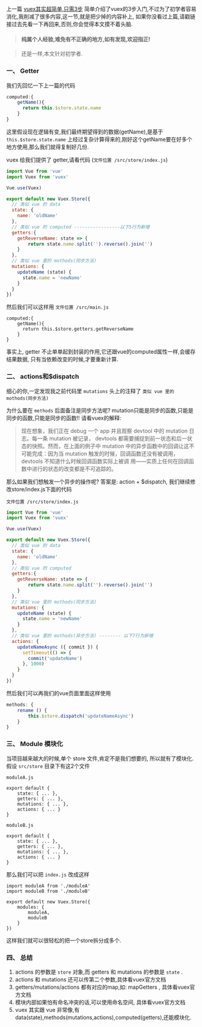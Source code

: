 上一篇 [vuex其实超简单,只需3步](https://github.com/noahlam/articles/blob/master/vuex%E5%85%B6%E5%AE%9E%E8%B6%85%E7%AE%80%E5%8D%95%2C%E5%8F%AA%E9%9C%803%E6%AD%A5.md)
简单介绍了vuex的3步入门,不过为了初学者容易消化,我削减了很多内容,这一节,就是把少掉的内容补上,
如果你没看过上篇,请戳链接过去先看一下再回来,否则,你会觉得本文摸不着头脑.

> #### 纯属个人经验,难免有不正确的地方,如有发现,欢迎指正!

> 还是一样,本文针对初学者.

### 一、 **Getter**

我们先回忆一下上一篇的代码
```js
computed:{
    getName(){
      return this.$store.state.name
    }
}
```

这里假设现在逻辑有变,我们最终期望得到的数据(getName),是基于 `this.$store.state.name`
上经过复杂计算得来的,刚好这个getName要在好多个地方使用,那么我们就得复制好几份.

vuex 给我们提供了 getter,请看代码 (`文件位置 /src/store/index.js`)

```js
import Vue from 'vue'
import Vuex from 'vuex'

Vue.use(Vuex)

export default new Vuex.Store({
  // 类似 vue 的 data
  state: {
    name: 'oldName'
  },
  // 类似 vue 的 computed -----------------以下5行为新增
  getters:{
    getReverseName: state => {
        return state.name.split('').reverse().join('')
    }
  },
  // 类似 vue 里的 mothods(同步方法)
  mutations: {
    updateName (state) {
      state.name = 'newName'
    }
  }
})
```

然后我们可以这样用 `文件位置 /src/main.js`
```
computed:{
    getName(){
      return this.$store.getters.getReverseName
    }
}
```
事实上, getter 不止单单起到封装的作用,它还跟vue的computed属性一样,会缓存结果数据,
只有当依赖改变的时候,才要重新计算.

### 二、 **actions和$dispatch**

细心的你,一定发现我之前代码里 `mutations` 头上的注释了 `类似 vue 里的 mothods(同步方法)`

为什么要在 `methods` 后面备注是同步方法呢? mutation只能是同步的函数,只能是同步的函数,只能是同步的函数!!
请看vuex的解释:

> 现在想象，我们正在 debug 一个 app 并且观察 devtool 中的 mutation 日志。每一条 mutation 被记录，
devtools 都需要捕捉到前一状态和后一状态的快照。然而，在上面的例子中 mutation 中的异步函数中的回调让这不
可能完成：因为当 mutation 触发的时候，回调函数还没有被调用，devtools 不知道什么时候回调函数实际上被调
用——实质上任何在回调函数中进行的状态的改变都是不可追踪的。

那么如果我们想触发一个异步的操作呢? 答案是: action + $dispatch, 我们继续修改store/index.js下面的代码

`文件位置 /src/store/index.js`

```js
import Vue from 'vue'
import Vuex from 'vuex'

Vue.use(Vuex)

export default new Vuex.Store({
  // 类似 vue 的 data
  state: {
    name: 'oldName'
  },
  // 类似 vue 的 computed
  getters:{
    getReverseName: state => {
        return state.name.split('').reverse().join('')
    }
  },
  // 类似 vue 里的 mothods(同步方法)
  mutations: {
    updateName (state) {
      state.name = 'newName'
    }
  },
  // 类似 vue 里的 mothods(异步方法) -------- 以下7行为新增
  actions: {
    updateNameAsync ({ commit }) {
      setTimeout(() => {
        commit('updateName')
      }, 1000)
    }
  }
})
```

然后我们可以再我们的vue页面里面这样使用
```js
methods: {
    rename () {
        this.$store.dispatch('updateNameAsync')
    }
}
```

### 三、 **Module 模块化**

当项目越来越大的时候,单个 store 文件,肯定不是我们想要的, 所以就有了模块化.
假设 `src/store` 目录下有这2个文件

`moduleA.js`

```
export default {
    state: { ... },
    getters: { ... },
    mutations: { ... },
    actions: { ... }
}
```

`moduleB.js`

```
export default {
    state: { ... },
    getters: { ... },
    mutations: { ... },
    actions: { ... }
}
```

那么我们可以把 `index.js` 改成这样

```
import moduleA from './moduleA'
import moduleB from './moduleB'

export default new Vuex.Store({
    modules: {
        moduleA,
        moduleB
    }
})
```

这样我们就可以很轻松的把一个store拆分成多个.

### 四、 **总结**

1. actions 的参数是 `store` 对象,而 getters 和 mutations 的参数是 `state` .
2. actions 和 mutations 还可以传第二个参数,具体看vuex官方文档
3. getters/mutations/actions 都有对应的map,如: mapGetters , 具体看vuex官方文档
1. 模块内部如果怕有命名冲突的话,可以使用命名空间, 具体看vuex官方文档
4. vuex 其实跟 vue 非常像,有data(state),methods(mutations,actions),computed(getters),还能模块化.
